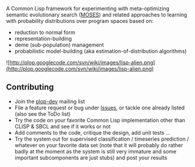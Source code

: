 A Common Lisp framework for experimenting with meta-optimizing semantic evolutionary search ([MOSES](http://metacog.org/doc.html)) and related approaches to learning with probability distributions over program spaces based on:

  * reduction to normal form
  * representation-building
  * deme (sub-population) management
  * probabilistic model-building (aka estimation-of-distribution algorithms)



![http://plop.googlecode.com/svn/wiki/images/lisp-alien.png](http://plop.googlecode.com/svn/wiki/images/lisp-alien.png)

## Contributing ##
  * Join the [plop-dev](http://groups.google.com/group/plop-dev) mailing list
  * File a feature request or bug under [Issues](http://code.google.com/p/plop/issues/list), or tackle one already listed (also see the ToDo list)
  * Try the code on your favorite Common Lisp implementation other than CLISP & SBCL and see if it works or not
  * Add comments to the code, critique the design, add unit tests ...
  * Try the system out for supervised classification / timeseries prediction / whatever on your favorite data set (note that it will probably do rather badly at the moment as the system is still very immature and some important subcomponents are just stubs) and post your results